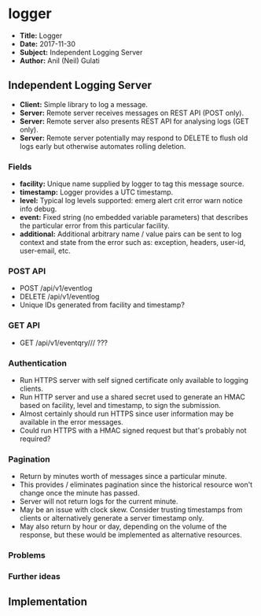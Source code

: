 <!-- vim: set ft=markdown spell: -->
# logger

- **Title:**    Logger
- **Date:**     2017-11-30
- **Subject:**  Independent Logging Server
- **Author:**   Anil (Neil) Gulati

## Independent Logging Server

- **Client:**   Simple library to log a message.
- **Server:**   Remote server receives messages on REST API (POST only).
- **Server:**   Remote server also presents REST API for analysing logs (GET only).
- **Server:**   Remote server potentially may respond to DELETE to flush old logs early but otherwise automates rolling deletion.

### Fields

- **facility:**     Unique name supplied by logger to tag this message source.
- **timestamp:**    Logger provides a UTC timestamp.
- **level:**        Typical log levels supported: emerg alert crit error warn notice info debug.
- **event:**        Fixed string (no embedded variable parameters) that describes the particular error from this particular facility.
- **additional:**   Additional arbitrary name / value pairs can be sent to log context and state from the error such as: exception, headers, user-id, user-email, etc.

### POST API

- POST /api/v1/eventlog
- DELETE /api/v1/eventlog
- Unique IDs generated from facility and timestamp?

### GET API

- GET /api/v1/eventqry/// ???

### Authentication

- Run HTTPS server with self signed certificate only available to logging clients.
- Run HTTP server and use a shared secret used to generate an HMAC based on facility, level and timestamp, to sign the submission.
- Almost certainly should run HTTPS since user information may be available in the error messages.
- Could run HTTPS with a HMAC signed request but that's probably not required?

### Pagination

- Return by minutes worth of messages since a particular minute.
- This provides / eliminates pagination since the historical resource won't change once the minute has passed.
- Server will not return logs for the current minute.
- May be an issue with clock skew. Consider trusting timestamps from clients or alternatively generate a server timestamp only.
- May also return by hour or day, depending on the volume of the response, but these would be implemented as alternative resources.

### Problems

### Further ideas

## Implementation

